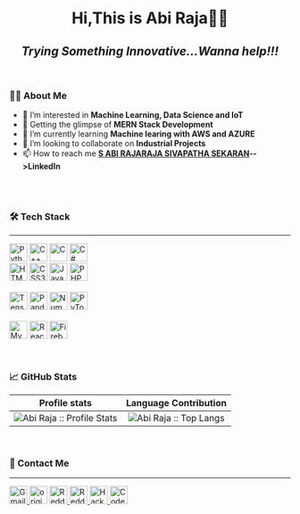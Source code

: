 <h1 align="center">Hi,This is Abi Raja🤗‍♂️</h1>

<h2 align='center'>
  <i>Trying Something Innovative...Wanna help!!!</i>
</h2>
<br>

### 🧑‍💻 About Me

- 👋 I’m interested in **Machine Learning, Data Science and IoT**
- 👀 Getting the glimpse of **MERN Stack Development**
- 🌱 I’m currently learning **Machine learing with AWS and AZURE** 
- 💞️ I’m looking to collaborate on **Industrial Projects**
- 📫 How to reach me **<a id="profile-url" href="www.linkedin.com/in/abirajarajasivapathasekaran63a2921b7">S ABI RAJARAJA SIVAPATHA SEKARAN</a>-->LinkedIn**

<!---
AbiRaja-tech/AbiRaja-tech is a ✨ special ✨ repository because its `README.md` (this file) appears on your GitHub profile.
You can click the Preview link to take a look at your changes.
--->

<br>

<br>

### 🛠  Tech Stack

  ---
<p>
  <img alt="Python" height="32" src="https://img.shields.io/badge/Python-3776AB?style=for-the-badge&logo=python&logoColor=white"/>
  <img alt="C++" height="32" src="https://img.shields.io/badge/C%2B%2B-00599C?style=for-the-badge&logo=c%2B%2B&logoColor=white"/>
   <img alt="C" height="32" src="https://img.shields.io/badge/c-%2300599C.svg?&style=for-the-badge&logo=c&logoColor=white"/>
   <img alt="C#" height="32" src="https://img.shields.io/badge/C%23-239120?style=for-the-badge&logo=c-sharp&logoColor=white"/>

  <br>
  <img alt="HTML5" height="32" src="https://img.shields.io/badge/html5-%23E34F26.svg?&style=for-the-badge&logo=html5&logoColor=white"/>
  <img alt="CSS3" height="32" src="https://img.shields.io/badge/css3-%231572B6.svg?&style=for-the-badge&logo=css3&logoColor=white"/>
  <img alt="JavaScript" height="32" src="https://img.shields.io/badge/javascript-F7DF1E?style=for-the-badge&logo=javascript&logoColor=black"/>
  <img alt="PHP" height="32" src="https://img.shields.io/badge/PHP-777BB4?style=for-the-badge&logo=php&logoColor=white"/>
  <br>

  <br>
     <img alt="Tensorflow" height="32" src="https://img.shields.io/badge/TensorFlow-FF6F00?style=for-the-badge&logo=TensorFlow&logoColor=white"/>
     <img alt="Pandas" height="32" src="https://img.shields.io/badge/Pandas-2C2D72?style=for-the-badge&logo=pandas&logoColor=white"/>
     <img alt="Numpy" height="32" src="https://img.shields.io/badge/Numpy-777BB4?style=for-the-badge&logo=numpy&logoColor=white"/>
     <img alt="PyTorch" height="32" src="https://img.shields.io/badge/PyTorch-EE4C2C?style=for-the-badge&logo=PyTorch&logoColor=white"/>
  <br>
  
  <br>
  <img alt="MySQL" height="32" src="https://img.shields.io/badge/MySQL-00000F?style=for-the-badge&logo=mysql&logoColor=white"/>
  <img alt="React" height="32" src="https://img.shields.io/badge/React-20232A?style=for-the-badge&logo=react&logoColor=61DAFB"/>
  <img alt="Firebase" height="32" src="https://img.shields.io/badge/firebase-ffca28?style=for-the-badge&logo=firebase&logoColor=black"/>
  <br>

</p>
<!--<code><img height="40" width="40" src="https://raw.githubusercontent.com/github/explore/80688e429a7d4ef2fca1e82350fe8e3517d3494d/topics/python/python.png"></code>&nbsp;
<code><img height="40" width="40" src="https://www.naveedashfaq.me/img/c++.png"></code>&nbsp;
<code><img height="40" width="40" src="https://cdn.iconscout.com/icon/free/png-512/c-programming-569564.png"></code>&nbsp;
<code><img height="40" width="40" src="https://github.com/devicons/devicon/blob/master/icons/java/java-original.svg"></code>&nbsp;
<code><img height="40" width="40" src="https://www.flaticon.com/svg/static/icons/svg/1216/1216733.svg"></code>&nbsp;
<code><img height="40" width="40" src="https://cdn.iconscout.com/icon/free/png-256/css-131-722685.png"></code>&nbsp;
<code><img height="40" width="40" src="https://raw.githubusercontent.com/github/explore/80688e429a7d4ef2fca1e82350fe8e3517d3494d/topics/javascript/javascript.png"></code>&nbsp;
<code><img height="40" width="40" src="https://raw.githubusercontent.com/github/explore/80688e429a7d4ef2fca1e82350fe8e3517d3494d/topics/typescript/typescript.png"></code>&nbsp;
<code><img height="40" width="40" src="https://github.com/devicons/devicon/blob/master/icons/react/react-original.svg"></code>&nbsp;
<code><img height="40" width="40" src="https://github.com/devicons/devicon/blob/master/icons/redux/redux-original.svg"></code>&nbsp;
<code><img height="40" width="40" src="https://github.com/devicons/devicon/blob/master/icons/babel/babel-original.svg"></code>&nbsp;
<code><img height="40" width="40" src="https://github.com/devicons/devicon/blob/master/icons/nodejs/nodejs-original.svg"></code>&nbsp;
<code><img height="40" width="40" src="https://github.com/originalsidd/profile/blob/main/expressjs-iconsvg%20(7).svg"></code>&nbsp;
<code><img height="40" width="40" src="https://github.com/bookshelf/assets/blob/master/knex/knex-icon.svg"></code>&nbsp;
<code><img height="40" width="40" src="https://github.com/devicons/devicon/blob/master/icons/django/django-original.svg"></code>&nbsp;
<code><img height="40" width="40" src="https://github.com/devicons/devicon/blob/master/icons/postgresql/postgresql-original.svg"></code>&nbsp;
<code><img height="40" width="40" src="https://github.com/devicons/devicon/blob/master/icons/mysql/mysql-original.svg"></code>&nbsp;
<code><img height="40" width="40" src="https://github.com/devicons/devicon/blob/master/icons/heroku/heroku-original.svg"></code>&nbsp;
<code><img height="40" width="40" src="https://github.com/devicons/devicon/blob/master/icons/amazonwebservices/amazonwebservices-original.svg"></code>&nbsp;
<code><img height="40" width="40" src="https://raw.githubusercontent.com/github/explore/80688e429a7d4ef2fca1e82350fe8e3517d3494d/topics/bootstrap/bootstrap.png"></code>&nbsp;
<code><img height="40" width="40" src="https://upload.wikimedia.org/wikipedia/commons/thumb/3/3f/Git_icon.svg/1024px-Git_icon.svg.png"></code>&nbsp;
<code><img height="40" width="40" src="https://github.com/devicons/devicon/blob/master/icons/npm/npm-original-wordmark.svg"></code>&nbsp;-->

<br>

### 📈 GitHub Stats
 Profile stats              |  Language Contribution
:-------------------------:|:-------------------------:
![Abi Raja :: Profile Stats](https://github-readme-stats.vercel.app/api?username=AbiRaja-tech&show_icons=true&hide_border=true&theme=dark&count_private=true) | ![Abi Raja :: Top Langs](https://github-readme-stats.vercel.app/api/top-langs/?username=AbiRaja-tech&layout=compact&theme=react&hide_border=true)

<!-- ![Abi Raja's Contribution Stats](https://github-contribution-stats.vercel.app/api/?username=AbiRaja-tech) -->

<br>

### 💬 Contact Me

  ---
  
<p align="left">
  <a href="mailto: arrssekaran@gmail.com"><img height="32" alt="Gmail" src="https://img.shields.io/badge/Gmail-D14836?style=for-the-badge&logo=gmail&logoColor=white" />
  </a>
  <a href="www.linkedin.com/in/abirajarajasivapathasekaran63a2921b7"><img height="32" src="https://img.shields.io/badge/LinkedIn-0077B5?style=for-the-badge&logo=linkedin&logoColor=white" alt="originalsidd"></a>
  <a href="https://dev.to/originalsidd"><img height="32" alt="Reddit" src="https://img.shields.io/badge/dev.to-0A0A0A?style=for-the-badge&logo=devdotto&logoColor=white" />
  </a>
  <a href="https://www.reddit.com/user/originalsidd"><img height="32" alt="Reddit" src="https://img.shields.io/badge/Reddit-FF4500?style=for-the-badge&logo=reddit&logoColor=white" />
  </a>
  <a href="https://www.hackerrank.com/originalsidd"><img height="32" alt="HackerRank" src="https://img.shields.io/badge/-Hackerrank-2EC866?style=for-the-badge&logo=HackerRank&logoColor=white"/>
  </a>
  <a href="https://www.codechef.com/users/originalsidd"><img height="32" alt="CodeChef" src="https://img.shields.io/badge/-CodeChef-5B4638?style=for-the-badge&logo=CodeChef&logoColor=white"/>
  </a>
  
</p>


